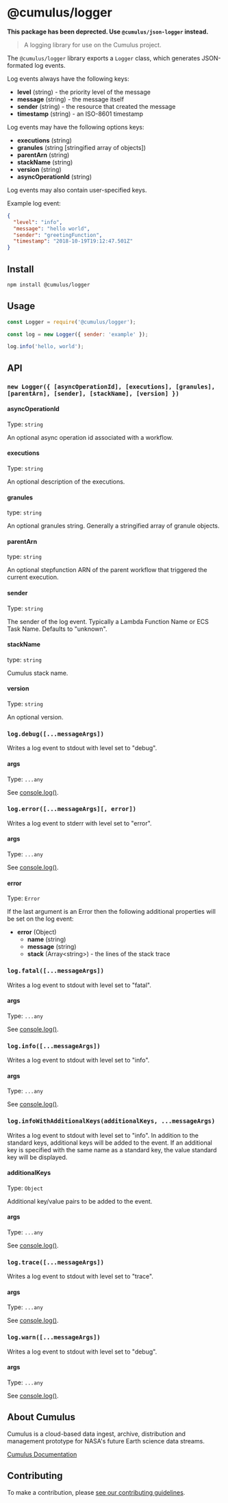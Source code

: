 # @cumulus/logger

**This package has been deprected. Use `@cumulus/json-logger` instead.**

> A logging library for use on the Cumulus project.

The `@cumulus/logger` library exports a `Logger` class, which generates
JSON-formated log events.

Log events always have the following keys:

- **level** (string) - the priority level of the message
- **message** (string) - the message itself
- **sender** (string) - the resource that created the message
- **timestamp** (string) - an ISO-8601 timestamp

Log events may have the following options keys:

- **executions** (string)
- **granules** (string [stringified array of objects])
- **parentArn** (string)
- **stackName** (string)
- **version** (string)
- **asyncOperationId** (string)

Log events may also contain user-specified keys.

Example log event:

```json
{
  "level": "info",
  "message": "hello world",
  "sender": "greetingFunction",
  "timestamp": "2018-10-19T19:12:47.501Z"
}
```

## Install

```bash
npm install @cumulus/logger
```

## Usage

```js
const Logger = require('@cumulus/logger');

const log = new Logger({ sender: 'example' });

log.info('hello, world');
```

## API

### `new Logger({ [asyncOperationId], [executions], [granules], [parentArn], [sender], [stackName], [version] })`

#### asyncOperationId

Type: `string`

An optional async operation id associated with a workflow.

#### executions

Type: `string`

An optional description of the executions.

#### granules

type: `string`

An optional granules string. Generally a stringified array of granule objects.

#### parentArn

type: `string`

An optional stepfunction ARN of the parent workflow that triggered the current execution.

#### sender

Type: `string`

The sender of the log event.  Typically a Lambda Function Name or ECS Task Name.
Defaults to "unknown".

#### stackName

type: `string`

Cumulus stack name.

#### version

Type: `string`

An optional version.

### `log.debug([...messageArgs])`

Writes a log event to stdout with level set to "debug".

#### args

Type: `...any`

See [console.log()](https://nodejs.org/dist/latest-v8.x/docs/api/console.html#console_console_log_data_args).

### `log.error([...messageArgs][, error])`

Writes a log event to stderr with level set to "error".

#### args

Type: `...any`

See [console.log()](https://nodejs.org/dist/latest-v8.x/docs/api/console.html#console_console_log_data_args).

#### error

Type: `Error`

If the last argument is an Error then the following additional properties will be set on the log event:

- **error** (Object)
  - **name** (string)
  - **message** (string)
  - **stack** (Array\<string\>) - the lines of the stack trace

### `log.fatal([...messageArgs])`

Writes a log event to stdout with level set to "fatal".

#### args

Type: `...any`

See [console.log()](https://nodejs.org/dist/latest-v8.x/docs/api/console.html#console_console_log_data_args).

### `log.info([...messageArgs])`

Writes a log event to stdout with level set to "info".

#### args

Type: `...any`

See [console.log()](https://nodejs.org/dist/latest-v8.x/docs/api/console.html#console_console_log_data_args).

### `log.infoWithAdditionalKeys(additionalKeys, ...messageArgs)`

Writes a log event to stdout with level set to "info".  In addition to the
standard keys, additional keys will be added to the event.  If an additional key
is specified with the same name as a standard key, the value standard key will
be displayed.

#### additionalKeys

Type: `Object`

Additional key/value pairs to be added to the event.

#### args

Type: `...any`

See [console.log()](https://nodejs.org/dist/latest-v8.x/docs/api/console.html#console_console_log_data_args).

### `log.trace([...messageArgs])`

Writes a log event to stdout with level set to "trace".

#### args

Type: `...any`

See [console.log()](https://nodejs.org/dist/latest-v8.x/docs/api/console.html#console_console_log_data_args).

### `log.warn([...messageArgs])`

Writes a log event to stdout with level set to "debug".

#### args

Type: `...any`

See [console.log()](https://nodejs.org/dist/latest-v8.x/docs/api/console.html#console_console_log_data_args).

## About Cumulus

Cumulus is a cloud-based data ingest, archive, distribution and management
prototype for NASA's future Earth science data streams.

[Cumulus Documentation](https://nasa.github.io/cumulus)

## Contributing

To make a contribution, please [see our contributing guidelines](https://github.com/nasa/cumulus/blob/master/CONTRIBUTING.md).

